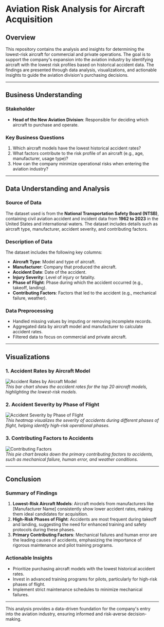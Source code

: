# Aviation Risk Analysis for Aircraft Acquisition

## Overview
This repository contains the analysis and insights for determining the lowest-risk aircraft for commercial and private operations. The goal is to support the company's expansion into the aviation industry by identifying aircraft with the lowest risk profiles based on historical accident data. The findings are presented through data analysis, visualizations, and actionable insights to guide the aviation division's purchasing decisions.

---

## Business Understanding
### Stakeholder
- **Head of the New Aviation Division**: Responsible for deciding which aircraft to purchase and operate.

### Key Business Questions
1. Which aircraft models have the lowest historical accident rates?
2. What factors contribute to the risk profile of an aircraft (e.g., age, manufacturer, usage type)?
3. How can the company minimize operational risks when entering the aviation industry?

---

## Data Understanding and Analysis
### Source of Data
The dataset used is from the **National Transportation Safety Board (NTSB)**, containing civil aviation accident and incident data from **1962 to 2023** in the United States and international waters. The dataset includes details such as aircraft type, manufacturer, accident severity, and contributing factors.

### Description of Data
The dataset includes the following key columns:
- **Aircraft Type**: Model and type of aircraft.
- **Manufacturer**: Company that produced the aircraft.
- **Accident Date**: Date of the accident.
- **Injury Severity**: Level of injury or fatality.
- **Phase of Flight**: Phase during which the accident occurred (e.g., takeoff, landing).
- **Contributing Factors**: Factors that led to the accident (e.g., mechanical failure, weather).

### Data Preprocessing
- Handled missing values by imputing or removing incomplete records.
- Aggregated data by aircraft model and manufacturer to calculate accident rates.
- Filtered data to focus on commercial and private aircraft.

---

## Visualizations
### 1. **Accident Rates by Aircraft Model**
![Accident Rates by Aircraft Model](visualizations/accident_rates_by_model.png)  
*This bar chart shows the accident rates for the top 20 aircraft models, highlighting the lowest-risk models.*

### 2. **Accident Severity by Phase of Flight**
![Accident Severity by Phase of Flight](visualizations/accident_severity_by_phase.png)  
*This heatmap visualizes the severity of accidents during different phases of flight, helping identify high-risk operational phases.*

### 3. **Contributing Factors to Accidents**
![Contributing Factors](visualizations/contributing_factors.png)  
*This pie chart breaks down the primary contributing factors to accidents, such as mechanical failure, human error, and weather conditions.*

---

## Conclusion
### Summary of Findings
1. **Lowest-Risk Aircraft Models**: Aircraft models from manufacturers like [Manufacturer Name] consistently show lower accident rates, making them ideal candidates for acquisition.
2. **High-Risk Phases of Flight**: Accidents are most frequent during takeoff and landing, suggesting the need for enhanced training and safety protocols during these phases.
3. **Primary Contributing Factors**: Mechanical failures and human error are the leading causes of accidents, emphasizing the importance of rigorous maintenance and pilot training programs.

### Actionable Insights
- Prioritize purchasing aircraft models with the lowest historical accident rates.
- Invest in advanced training programs for pilots, particularly for high-risk phases of flight.
- Implement strict maintenance schedules to minimize mechanical failures.

---

This analysis provides a data-driven foundation for the company's entry into the aviation industry, ensuring informed and risk-averse decision-making.
